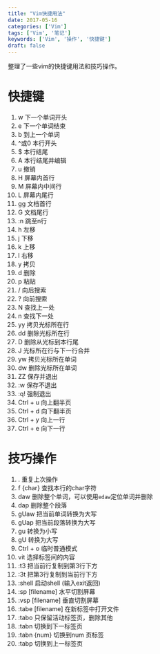 ```yaml
---
title: "Vim快捷用法"
date: 2017-05-16
categories: ['Vim']
tags: ['Vim', '笔记']
keywords: ['Vim', '操作', '快捷键']
draft: false
---
```


整理了一些vim的快捷键用法和技巧操作。

<!--more-->

# 快捷键

1.  w 下一个单词开头
2.  e 下一个单词结束
3.  b 到上一个单词
4.  ^或0 本行开头
5.  $ 本行结尾
6.  A 本行结尾并编辑
7.  u 撤销
8.  H 屏幕内首行
9.  M 屏幕内中间行
10.  L 屏幕内尾行
11.  gg 文档首行
12.  G 文档尾行
13.  :n 跳至n行
14.  h 左移
15.  j 下移
16.  k 上移
17.  l 右移
18.  y 拷贝
19.  d 删除
20.  p 粘贴
21.  / 向后搜索
22.  ? 向前搜索
23.  N 查找上一处
24.  n 查找下一处
25.  yy 拷贝光标所在行
26.  dd 删除光标所在行
27.  D 删除从光标到本行尾
28.  J 光标所在行与下一行合并
29.  yw 拷贝光标所在单词
30.  dw 删除光标所在单词
31.  ZZ 保存并退出
32.  :w 保存不退出
33.  :q! 强制退出
34.  Ctrl + u 向上翻半页
35.  Ctrl + d 向下翻半页
36.  Ctrl + y 向上一行
37.  Ctrl + e 向下一行

# 技巧操作

1.  . 重复上次操作
2.  f {char} 查找本行的char字符
3.  daw 删除整个单词，可以使用`edaw`定位单词并删除
4.  dap 删除整个段落
5.  gUaw 把当前单词转换为大写
6.  gUap 把当前段落转换为大写
7.  gu 转换为小写
8.  gU 转换为大写
9.  Ctrl + o 临时普通模式
10.  vit 选择标签间的内容
11.  :t3 把当前行复制到第3行下方
12.  :3t 把第3行复制到当前行下方
13.  :shell 启动shell (输入exit返回)
14.  :sp [filename] 水平切割屏幕
15.  :vsp [filename] 垂直切割屏幕
16.  :tabe [filename] 在新标签中打开文件
17.  :tabo 只保留活动标签页，删除其他
18.  :tabn 切换到下一标签页
19.  :tabn {num} 切换到num 页标签
20.  :tabp 切换到上一标签页